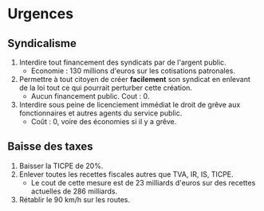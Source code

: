 # Urgences

## Syndicalisme

1. Interdire tout financement des syndicats par de l'argent public.
   - Economie : 130 millions d'euros sur les cotisations patronales.
2. Permettre à tout citoyen de créer **facilement** son syndicat en enlevant de la loi tout ce qui pourrait perturber cette création.
    - Aucun financement public. Cout : 0.
3. Interdire sous peine de licenciement immédiat le droit de grêve aux fonctionnaires et autres agents du service public.
    - Coût : 0, voire des économies si il y a grêve.

## Baisse des taxes

1. Baisser la TICPE de 20%.
2. Enlever toutes les recettes fiscales autres que TVA, IR, IS, TICPE.
   - Le cout de cette mesure est de 23 milliards d'euros sur des recettes actuelles de 286 milliards.
3. Rétablir le 90 km/h sur les routes.